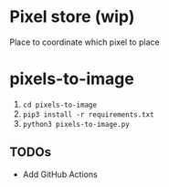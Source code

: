 # Pixel store (wip)

Place to coordinate which pixel to place

# pixels-to-image

1. `cd pixels-to-image`
2. `pip3 install -r requirements.txt`
3. `python3 pixels-to-image.py`

## TODOs
- Add GitHub Actions
